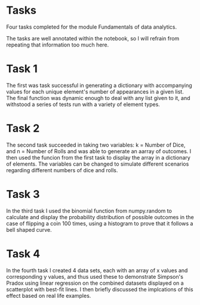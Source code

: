 # Tasks
Four tasks completed for the module Fundamentals of data analytics.

The tasks are well annotated within the notebook, so I will refrain from repeating that information too much here.

# Task 1
The first was task successful in generating a dictionary with accompanying values for each unique element's number of appearances in a given list. The final function was dynamic enough to deal with any list given to it, and withstood a series of tests run with a variety of element types.

# Task 2
The second task succeeded in taking two variables: k = Number of Dice, and n = Number of Rolls and was able to generate an aarray of outcomes. I then used the funcion from the first task to display the array in a dictionary of elements. The variables can be changed to simulate different scenarios regarding different numbers of dice and rolls.

# Task 3
In the third task I used the binomial function from numpy.random to calculate and display the probability distribution of possible outcomes in the case of flipping a coin 100 times, using a histogram to prove that it follows a bell shaped curve.

# Task 4
In the fourth task I created 4 data sets, each with an array of x values and corresponding y values, and thus used these to demonstrate Simpson's Pradox using linear regression  on the combined datasets displayed on a scatterplot with best-fit lines. I then briefly discussed the implcations of this effect based on real life examples.
